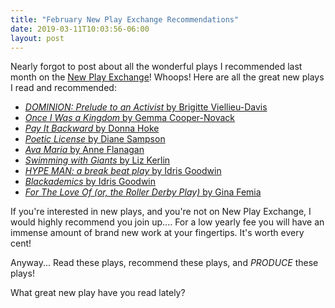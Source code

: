 ```yaml
---
title: "February New Play Exchange Recommendations"
date: 2019-03-11T10:03:56-06:00
layout: post
---
```


Nearly forgot to post about all the wonderful plays I recommended last month on the [New Play Exchange](https://newplayexchange.org/dashboard)! Whoops! Here are all the great new plays I read and recommended:

* [*DOMINION: Prelude to an Activist* by Brigitte Viellieu-Davis](https://newplayexchange.org/plays/336797/dominion-prelude-activist)  
* [*Once I Was a Kingdom* by Gemma Cooper-Novack](https://newplayexchange.org/plays/167333/once-i-was-kingdom)  
* [*Pay It Backward* by Donna Hoke](https://newplayexchange.org/plays/150685/pay-it-backward)  
* [*Poetic License* by Diane Sampson](https://newplayexchange.org/plays/221608/poetic-license)  
* [*Ava Maria* by Anne Flanagan](https://newplayexchange.org/plays/336969/ava-maria)  
* [*Swimming with Giants* by Liz Kerlin](https://newplayexchange.org/plays/336908/swimming-giants)  
* [*HYPE MAN: a break beat play* by Idris Goodwin](https://newplayexchange.org/plays/65655/hype-man-break-beat-play)  
* [*Blackademics* by Idris Goodwin](https://newplayexchange.org/plays/350/blackademics)  
* [*For The Love Of (or, the Roller Derby Play)* by Gina Femia](https://newplayexchange.org/plays/31839/love-or-roller-derby-play)  

If you're interested in new plays, and you're not on New Play Exchange, I would highly recommend you join up.... For a low yearly fee you will have an immense amount of brand new work at your fingertips. It's worth every cent!

Anyway... Read these plays, recommend these plays, and *PRODUCE* these plays!

What great new play have you read lately?
